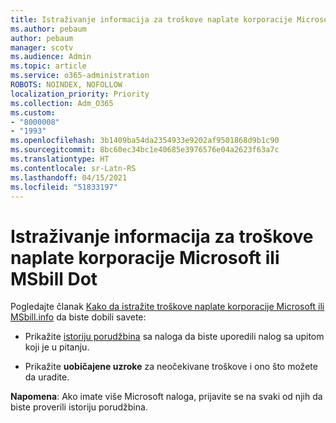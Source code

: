 ```yaml
---
title: Istraživanje informacija za troškove naplate korporacije Microsoft ili MSbill Dot
ms.author: pebaum
author: pebaum
manager: scotv
ms.audience: Admin
ms.topic: article
ms.service: o365-administration
ROBOTS: NOINDEX, NOFOLLOW
localization_priority: Priority
ms.collection: Adm_O365
ms.custom:
- "8000008"
- "1993"
ms.openlocfilehash: 3b1409ba54da2354933e9202af9501868d9b1c90
ms.sourcegitcommit: 8bc60ec34bc1e40685e3976576e04a2623f63a7c
ms.translationtype: HT
ms.contentlocale: sr-Latn-RS
ms.lasthandoff: 04/15/2021
ms.locfileid: "51833197"
---
```

# <a name="investigate-a-billing-charge-from-microsoft-or-msbill-dot-info"></a>Istraživanje informacija za troškove naplate korporacije Microsoft ili MSbill Dot

Pogledajte članak [Kako da istražite troškove naplate korporacije Microsoft ili MSbill.info](https://support.microsoft.com/help/10623/microsoft-account-investigate-billing-charge) da biste dobili savete: 

- Prikažite [istoriju porudžbina](https://account.microsoft.com/billing/orders/) sa naloga da biste uporedili nalog sa upitom koji je u pitanju.

- Prikažite **uobičajene uzroke** za neočekivane troškove i ono što možete da uradite.

**Napomena**: Ako imate više Microsoft naloga, prijavite se na svaki od njih da biste proverili istoriju porudžbina.
